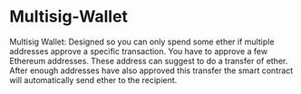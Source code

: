 # Multisig-Wallet
Multisig Wallet: Designed so you can only spend some ether if multiple addresses approve a specific transaction. You have to approve a few Ethereum addresses. These address can suggest to do a transfer of ether. After enough addresses have also approved this transfer the smart contract will automatically send ether to the recipient. 
